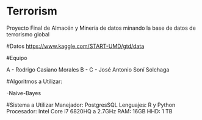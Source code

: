 # Terrorism

Proyecto Final de Almacén y Minería de datos minando la base de datos de terrorismo global

#Datos
https://www.kaggle.com/START-UMD/gtd/data

#Equipo

A - Rodrigo Casiano Morales
B -
C - José Antonio Soní Solchaga


#Algoritmos a Utilizar:

-Naive-Bayes


#Sistema a Utilizar
Manejador: PostgresSQL
Lenguajes: R y Python
Procesador: Intel Core i7 6820HQ a 2.7GHz
RAM: 16GB
HHD: 1 TB
